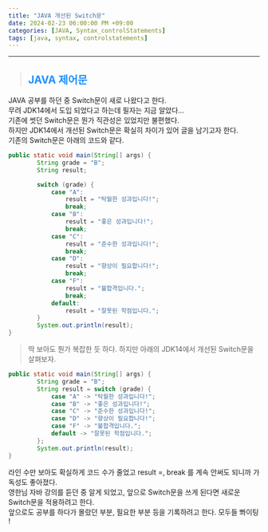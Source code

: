 ```yaml
---
title: "JAVA 개선된 Switch문"
date: 2024-02-23 06:00:00 PM +09:00
categories: [JAVA, Syntax_controlStatements]
tags: [java, syntax, controlstatements]
---
```

***

>## <span style='color:#1E90FF'>JAVA 제어문</span>
JAVA 공부를 하던 중 Switch문이 새로 나왔다고 한다. <br>
무려 JDK14에서 도입 되었다고 하는데 필자는 지금 알았다... <br>
기존에 썻던 Switch문은 뭔가 직관성은 있었지만 불편했다. <br>
하지만 JDK14에서 개선된 Switch문은 확실히 차이가 있어 글을 남기고자 한다. <br>
기존의 Switch문은 아래의 코드와 같다.

```java
public static void main(String[] args) {
        String grade = "B";
        String result;

        switch (grade) {
            case "A":
                result = "탁월한 성과입니다!";
                break;
            case "B":
                result = "좋은 성과입니다!";
                break;
            case "C":
                result = "준수한 성과입니다!";
                break;
            case "D":
                result = "향상이 필요합니다!";
                break;
            case "F":
                result = "불합격입니다.";
                break;
            default:
                result = "잘못된 학점입니다.";
        }
        System.out.println(result);
}
```

> 딱 보아도 뭔가 복잡한 듯 하다. 하지만 아래의 JDK14에서 개선된 Switch문을 살펴보자.
```java
public static void main(String[] args) {
        String grade = "B";
        String result = switch (grade) {
            case "A" -> "탁월한 성과입니다!";
            case "B" -> "좋은 성과입니다!";
            case "C" -> "준수한 성과입니다!";
            case "D" -> "향상이 필요합니다!";
            case "F" -> "불합격입니다.";
            default -> "잘못된 학점입니다.";
        };
        System.out.println(result);
}
```
라인 수만 보아도 확실하게 코드 수가 줄었고 result =, break 를 계속 안써도 되니까 가독성도 좋아졌다. <br>
영한님 자바 강의를 듣던 중 알게 되었고, 앞으로 Switch문을 쓰게 된다면 새로운 Switch문을 적용하려고 한다. <br>
앞으로도 공부를 하다가 몰랐던 부분, 필요한 부분 등을 기록하려고 한다. 모두들 뽜이팅 !